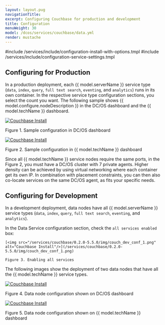 ```yaml
---
layout: layout.pug
navigationTitle:
excerpt: Configuring Couchbase for production and development
title: Configuration
menuWeight: 30
model: /dcos/services/couchbase/data.yml
render: mustache
---
```


#include /services/include/configuration-install-with-options.tmpl
#include /services/include/configuration-service-settings.tmpl

## Configuring for Production
In a production deployment, each {{ model.serverName }} service type (`data`, `index`, `query`, `full text search`, `eventing`, and `analytics`) runs in its own container. In the respective service type configuration sections, you select the count you want. The following sample shows {{ model.configure.nodeDescription }} in the DC/OS dashboard and the {{ model.techName }} dashboard.

[<img src="/services/couchbase/0.2.0-5.5.0/img/couch_prod_conf_1.png" alt="Couchbase Install"/>](/services/couchbase/0.2.0-5.5.0/img/couch_prod_conf_1.png)

Figure 1. Sample configuration in DC/OS dashboard

[<img src="/services/couchbase/0.2.0-5.5.0/img/couch_prod_conf_2.png" alt="Couchbase Install"/>](/services/couchbase/0.2.0-5.5.0/img/couch_prod_conf_2.png)

Figure 2. Sample configuration in {{ model.techName }} dashboard

Since all {{ model.techName }} service nodes require the same ports, in the Figure 2, you must have a DC/OS cluster with 7 private agents. Higher density can be achieved by using virtual networking where each container get its own IP. In combination with placement constraints, you can then also co-locate services on the same DC/OS agent, as fits your specific needs.

## Configuring for Development
In a development deployment, data nodes have all {{ model.serverName }} service types (`data`, `index`, `query`, `full text search`, `eventing`, and `analytics`).

 In the Data Service configuration section, check the `all services enabled` box:

    [<img src="/services/couchbase/0.2.0-5.5.0/img/couch_dev_conf_1.png" alt="Couchbase Install"/>](/services/couchbase/0.2.0-5.5.0/img/couch_dev_conf_1.png)

    Figure 3. Enabling all services

The following images show the deployment of two data nodes that have all the {{ model.techName }} service types.

[<img src="/services/couchbase/0.2.0-5.5.0/img/couch_dev_conf_2.png" alt="Couchbase Install"/>](/services/couchbase/0.2.0-5.5.0/img/couch_dev_conf_2.png)

Figure 4. Data node configuration shown on DC/OS dashboard

[<img src="/services/couchbase/0.2.0-5.5.0/img/couch_dev_conf_3.png" alt="Couchbase Install"/>](/services/couchbase/0.2.0-5.5.0/img/couch_dev_conf_3.png)

Figure 5. Data node configuration shown on {{ model.techName }} dashboard
